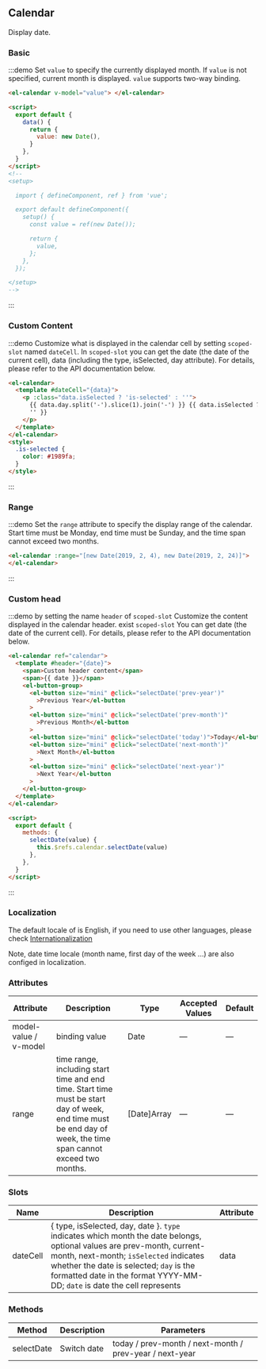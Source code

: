 ## Calendar

Display date.

### Basic

:::demo Set `value` to specify the currently displayed month. If `value` is not specified, current month is displayed. `value` supports two-way binding.

```html
<el-calendar v-model="value"> </el-calendar>

<script>
  export default {
    data() {
      return {
        value: new Date(),
      }
    },
  }
</script>
<!--
<setup>

  import { defineComponent, ref } from 'vue';

  export default defineComponent({
    setup() {
      const value = ref(new Date());

      return {
        value,
      };
    },
  });

</setup>
-->
```

:::

### Custom Content

:::demo Customize what is displayed in the calendar cell by setting `scoped-slot` named `dateCell`. In `scoped-slot` you can get the date (the date of the current cell), data (including the type, isSelected, day attribute). For details, please refer to the API documentation below.

```html
<el-calendar>
  <template #dateCell="{data}">
    <p :class="data.isSelected ? 'is-selected' : ''">
      {{ data.day.split('-').slice(1).join('-') }} {{ data.isSelected ? '✔️' :
      '' }}
    </p>
  </template>
</el-calendar>
<style>
  .is-selected {
    color: #1989fa;
  }
</style>
```

:::

### Range

:::demo Set the `range` attribute to specify the display range of the calendar. Start time must be Monday, end time must be Sunday, and the time span cannot exceed two months.

```html
<el-calendar :range="[new Date(2019, 2, 4), new Date(2019, 2, 24)]">
</el-calendar>
```

:::

### Custom head

:::demo by setting the name `header` of `scoped-slot` Customize the content displayed in the calendar header. exist `scoped-slot` You can get date (the date of the current cell). For details, please refer to the API documentation below.

```html
<el-calendar ref="calendar">
  <template #header="{date}">
    <span>Custom header content</span>
    <span>{{ date }}</span>
    <el-button-group>
      <el-button size="mini" @click="selectDate('prev-year')"
        >Previous Year</el-button
      >
      <el-button size="mini" @click="selectDate('prev-month')"
        >Previous Month</el-button
      >
      <el-button size="mini" @click="selectDate('today')">Today</el-button>
      <el-button size="mini" @click="selectDate('next-month')"
        >Next Month</el-button
      >
      <el-button size="mini" @click="selectDate('next-year')"
        >Next Year</el-button
      >
    </el-button-group>
  </template>
</el-calendar>

<script>
  export default {
    methods: {
      selectDate(value) {
        this.$refs.calendar.selectDate(value)
      },
    },
  }
</script>
```

:::

### Localization

The default locale of is English, if you need to use other languages, please check [Internationalization](#/en-US/component/i18n)

Note, date time locale (month name, first day of the week ...) are also configed in localization.

### Attributes

| Attribute             | Description                                                                                                                                                    | Type        | Accepted Values | Default |
| --------------------- | -------------------------------------------------------------------------------------------------------------------------------------------------------------- | ----------- | --------------- | ------- |
| model-value / v-model | binding value                                                                                                                                                  | Date        | —               | —       |
| range                 | time range, including start time and end time. Start time must be start day of week, end time must be end day of week, the time span cannot exceed two months. | [Date]Array | —               | —       |

### Slots

| Name     | Description                                                                                                                                                                                                                                                                              | Attribute |
| -------- | ---------------------------------------------------------------------------------------------------------------------------------------------------------------------------------------------------------------------------------------------------------------------------------------- | --------- |
| dateCell | { type, isSelected, day, date }. `type` indicates which month the date belongs, optional values are prev-month, current-month, next-month; `isSelected` indicates whether the date is selected; `day` is the formatted date in the format YYYY-MM-DD; `date` is date the cell represents | data      |

### Methods

| Method     | Description | Parameters                                              |
| ---------- | ----------- | ------------------------------------------------------- |
| selectDate | Switch date | today / prev-month / next-month / prev-year / next-year |
